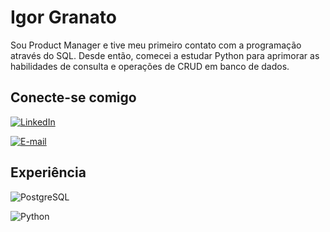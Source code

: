 # Igor Granato

Sou Product Manager e tive meu primeiro contato com a programação através do SQL. Desde então, comecei a estudar Python para aprimorar as habilidades de consulta e operações de CRUD em banco de dados. 

## Conecte-se comigo 
[![LinkedIn](https://img.shields.io/badge/LinkedIn-0077B5?style=for-the-badge&logo=linkedin&logoColor=white)](https://www.linkedin.com/in/igorgranato/)

[![E-mail](https://img.shields.io/badge/-Email-000?style=for-the-badge&logo=microsoft-outlook&logoColor=007BFF)](mailto:igorgranato.dev@gmail.com)

## Experiência

![PostgreSQL](https://img.shields.io/badge/PostgreSQL-000?style=for-the-badge&logo=postgresql)

![Python](https://img.shields.io/badge/python-3670A0?style=for-the-badge&logo=python&logoColor=ffdd54)
